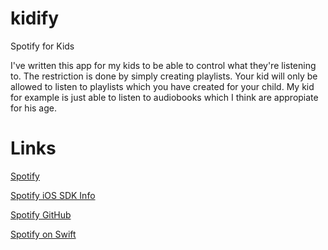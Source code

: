 # kidify
Spotify for Kids

I've written this app for my kids to be able to control what they're listening to. The restriction is done by simply creating playlists. Your kid will only be allowed to listen to playlists which you have created for your child. My kid for example is just able to listen to audiobooks which I think are appropiate for his age.

# Links

[Spotify](https://www.spotify.com/)

[Spotify iOS SDK Info](https://developer.spotify.com/technologies/spotify-ios-sdk/)

[Spotify GitHub](https://github.com/spotify/ios-sdk)

[Spotify on Swift](https://github.com/Sethmr/SpotifyInSwift)
